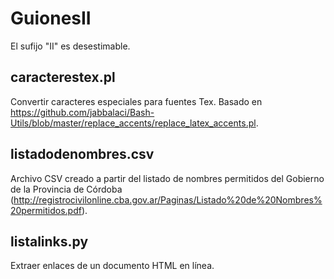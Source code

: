 GuionesII
=========

El sufijo "II" es desestimable.

caracterestex.pl
----------------

Convertir caracteres especiales para fuentes Tex. 
Basado en https://github.com/jabbalaci/Bash-Utils/blob/master/replace_accents/replace_latex_accents.pl.

listadodenombres.csv
--------------------

Archivo CSV creado a partir del listado de nombres permitidos del Gobierno de la Provincia de Córdoba (http://registrocivilonline.cba.gov.ar/Paginas/Listado%20de%20Nombres%20permitidos.pdf).

listalinks.py
-------------

Extraer enlaces de un documento HTML en línea.
